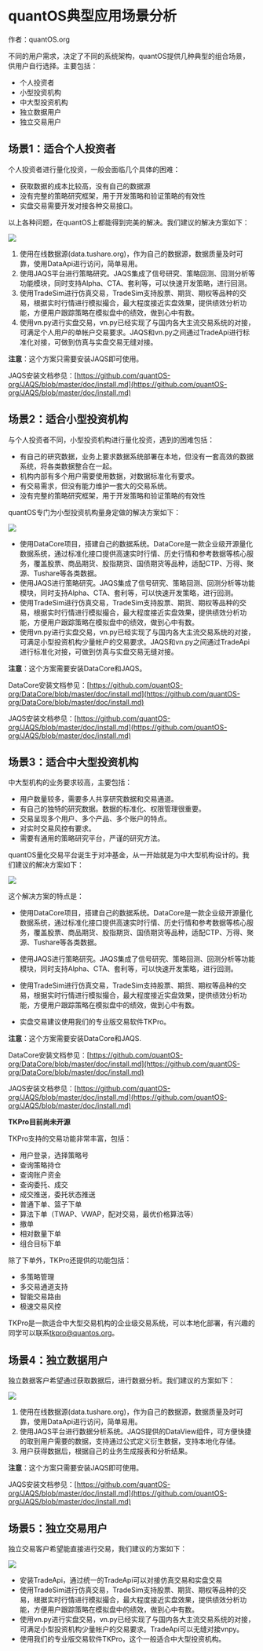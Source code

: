 # quantOS典型应用场景分析

作者：quantOS.org

不同的用户需求，决定了不同的系统架构，quantOS提供几种典型的组合场景，供用户自行选择。主要包括：

+ 个人投资者
+ 小型投资机构
+ 中大型投资机构
+ 独立数据用户
+ 独立交易用户

## 场景1：适合个人投资者

个人投资者进行量化投资，一般会面临几个具体的困难：

*  获取数据的成本比较高，没有自己的数据源
*  没有完整的策略研究框架，用于开发策略和验证策略的有效性
*  实盘交易需要开发对接各种交易接口。

以上各种问题，在quantOS上都能得到完美的解决。我们建议的解决方案如下：

![](https://github.com/quantOS-org/quantOSUserGuide/blob/master/assets/solution_case1.png?raw=true)

1. 使用在线数据源\(data.tushare.org\)，作为自己的数据源，数据质量及时可靠，使用DataApi进行访问，简单易用。
2. 使用JAQS平台进行策略研究。JAQS集成了信号研究、策略回测、回测分析等功能模块，同时支持Alpha、CTA、套利等，可以快速开发策略，进行回测。
3. 使用TradeSim进行仿真交易，TradeSim支持股票、期货、期权等品种的交易，根据实时行情进行模拟撮合，最大程度接近实盘效果，提供绩效分析功能，方便用户跟踪策略在模拟盘中的绩效，做到心中有数。
4. 使用vn.py进行实盘交易，vn.py已经实现了与国内各大主流交易系统的对接，可满足个人用户的单帐户交易要求。JAQS和vn.py之间通过TradeApi进行标准化对接，可做到仿真与实盘交易无缝对接。

**注意**：这个方案只需要安装JAQS即可使用。

JAQS安装文档参见：[https://github.com/quantOS-org/JAQS/blob/master/doc/install.md](https://github.com/quantOS-org/JAQS/blob/master/doc/install.md)

## 场景2：适合小型投资机构

与个人投资者不同，小型投资机构进行量化投资，遇到的困难包括：

*  有自己的研究数据，业务上要求数据系统部署在本地，但没有一套高效的数据系统，将各类数据整合在一起。
*  机构内部有多个用户需要使用数据，对数据标准化有要求。
*  有交易需求，但没有能力维护一套大的交易系统。
*  没有完整的策略研究框架，用于开发策略和验证策略的有效性

quantOS专门为小型投资机构量身定做的解决方案如下：

![](https://github.com/quantOS-org/quantOSUserGuide/blob/master/assets/solution_case2.png?raw=true)

*  使用DataCore项目，搭建自己的数据系统。DataCore是一款企业级开源量化数据系统，通过标准化接口提供高速实时行情、历史行情和参考数据等核心服务，覆盖股票、商品期货、股指期货、国债期货等品种，适配CTP、万得、聚源、Tushare等各类数据。
*  使用JAQS进行策略研究。JAQS集成了信号研究、策略回测、回测分析等功能模块，同时支持Alpha、CTA、套利等，可以快速开发策略，进行回测。
*  使用TradeSim进行仿真交易，TradeSim支持股票、期货、期权等品种的交易，根据实时行情进行模拟撮合，最大程度接近实盘效果，提供绩效分析功能，方便用户跟踪策略在模拟盘中的绩效，做到心中有数。
*  使用vn.py进行实盘交易，vn.py已经实现了与国内各大主流交易系统的对接，可满足小型投资机构少量帐户的交易要求。JAQS和vn.py之间通过TradeApi进行标准化对接，可做到仿真与实盘交易无缝对接。

**注意**：这个方案需要安装DataCore和JAQS。

DataCore安装文档参见：[https://github.com/quantOS-org/DataCore/blob/master/doc/install.md](https://github.com/quantOS-org/DataCore/blob/master/doc/install.md)

JAQS安装文档参见：[https://github.com/quantOS-org/JAQS/blob/master/doc/install.md](https://github.com/quantOS-org/JAQS/blob/master/doc/install.md)

## 场景3：适合中大型投资机构

中大型机构的业务要求较高，主要包括：

*  用户数量较多，需要多人共享研究数据和交易通道。
*  有自己的独特的研究数据。数据的标准化、权限管理很重要。
*  交易呈现多个用户、多个产品、多个账户的特点。
*  对实时交易风控有要求。
*  需要有通用的策略研究平台，严谨的研究方法。

quantOS量化交易平台诞生于对冲基金，从一开始就是为中大型机构设计的。我们建议的解决方案如下：

![](https://github.com/quantOS-org/quantOSUserGuide/blob/master/assets/solution_case3.png?raw=true)

这个解决方案的特点是：

*  使用DataCore项目，搭建自己的数据系统。DataCore是一款企业级开源量化数据系统，通过标准化接口提供高速实时行情、历史行情和参考数据等核心服务，覆盖股票、商品期货、股指期货、国债期货等品种，适配CTP、万得、聚源、Tushare等各类数据。

*  使用JAQS进行策略研究。JAQS集成了信号研究、策略回测、回测分析等功能模块，同时支持Alpha、CTA、套利等，可以快速开发策略，进行回测。
*  使用TradeSim进行仿真交易，TradeSim支持股票、期货、期权等品种的交易，根据实时行情进行模拟撮合，最大程度接近实盘效果，提供绩效分析功能，方便用户跟踪策略在模拟盘中的绩效，做到心中有数。
*  实盘交易建议使用我们的专业版交易软件TKPro。

**注意**：这个方案需要安装DataCore和JAQS.

DataCore安装文档参见：[https://github.com/quantOS-org/DataCore/blob/master/doc/install.md](https://github.com/quantOS-org/DataCore/blob/master/doc/install.md)

JAQS安装文档参见：[https://github.com/quantOS-org/JAQS/blob/master/doc/install.md](https://github.com/quantOS-org/JAQS/blob/master/doc/install.md)

**TKPro目前尚未开源**

TKPro支持的交易功能非常丰富，包括：

*  用户登录，选择策略号
*  查询策略持仓
*  查询账户资金
*  查询委托、成交
*  成交推送，委托状态推送
*  普通下单、篮子下单
*  算法下单（TWAP、VWAP，配对交易，最优价格算法等）
*  撤单
*  相对数量下单
*  组合目标下单

除了下单外，TKPro还提供的功能包括：

*  多策略管理
*  多交易通道支持
*  智能交易路由
*  极速交易风控

TKPro是一款适合中大型交易机构的企业级交易系统，可以本地化部署，有兴趣的同学可以联系[tkpro@quantos.org](mailto:tkpro@quantos.org)。

## 场景4：独立数据用户

独立数据客户希望通过获取数据后，进行数据分析。我们建议的方案如下：

![](https://github.com/quantOS-org/quantOSUserGuide/blob/master/assets/solution_case4.png?raw=true)

1. 使用在线数据源\(data.tushare.org\)，作为自己的数据源，数据质量及时可靠，使用DataApi进行访问，简单易用。
2. 使用JAQS平台进行数据分析系统。JAQS提供的DataView组件，可方便快捷的取到用户需要的数据，支持通过公式定义衍生数据，支持本地化存储。
3. 用户获得数据后，根据自己的业务生成报表和分析结果。

**注意**：这个方案只需要安装JAQS即可使用。

JAQS安装文档参见：[https://github.com/quantOS-org/JAQS/blob/master/doc/install.md](https://github.com/quantOS-org/JAQS/blob/master/doc/install.md)

## 场景5：独立交易用户

独立交易客户希望能直接进行交易，我们建议的方案如下：

![](https://github.com/quantOS-org/quantOSUserGuide/blob/master/assets/solution_case5.png?raw=true)

*  安装TradeApi，通过统一的TradeApi可以对接仿真交易和实盘交易
*  使用TradeSim进行仿真交易，TradeSim支持股票、期货、期权等品种的交易，根据实时行情进行模拟撮合，最大程度接近实盘效果，提供绩效分析功能，方便用户跟踪策略在模拟盘中的绩效，做到心中有数。
*  使用vn.py进行实盘交易，vn.py已经实现了与国内各大主流交易系统的对接，可满足小型投资机构少量帐户的交易要求。TradeApi可以无缝对接vnpy。
*  使用我们的专业版交易软件TKPro，这个一般适合中大型投资机构。

